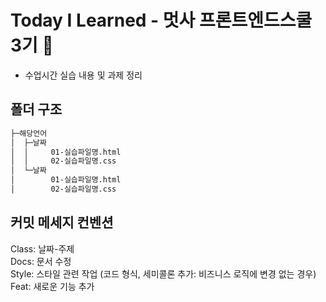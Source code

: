 # Today I Learned - 멋사 프론트엔드스쿨 3기 🦁

* 수업시간 실습 내용 및 과제 정리


## 폴더 구조
```sh
├─해당언어
│  ├─날짜
│  │     01-실습파일명.html
│  │     02-실습파일명.css
│  └─날짜
│        01-실습파일명.html
│        02-실습파일명.css
```

## 커밋 메세지 컨벤션
Class: 날짜-주제  
Docs: 문서 수정   
Style: 스타일 관련 작업 (코드 형식, 세미콜론 추가: 비즈니스 로직에 변경 없는 경우)  
Feat: 새로운 기능 추가
